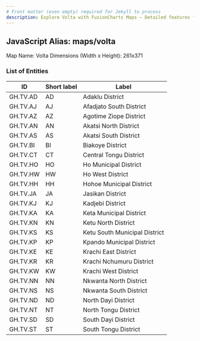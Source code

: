 ```yaml
---
# Front matter (even empty) required for Jekyll to process
description: Explore Volta with FusionCharts Maps – Detailed features for seamless integration. Try now & enhance your data visualization today! 
---
```


## JavaScript Alias: maps/volta

Map Name: Volta
Dimensions (Width x Height): 261x371

### List of Entities

| ID       | Short label | Label                         |
| -------- | ----------- | ----------------------------- |
| GH.TV.AD | AD          | Adaklu District               |
| GH.TV.AJ | AJ          | Afadjato South District       |
| GH.TV.AZ | AZ          | Agotime Ziope District        |
| GH.TV.AN | AN          | Akatsi North District         |
| GH.TV.AS | AS          | Akatsi South District         |
| GH.TV.BI | BI          | Biakoye District              |
| GH.TV.CT | CT          | Central Tongu District        |
| GH.TV.HO | HO          | Ho Municipal District         |
| GH.TV.HW | HW          | Ho West District              |
| GH.TV.HH | HH          | Hohoe Municipal District      |
| GH.TV.JA | JA          | Jasikan District              |
| GH.TV.KJ | KJ          | Kadjebi District              |
| GH.TV.KA | KA          | Keta Municipal District       |
| GH.TV.KN | KN          | Ketu North District           |
| GH.TV.KS | KS          | Ketu South Municipal District |
| GH.TV.KP | KP          | Kpando Municipal District     |
| GH.TV.KE | KE          | Krachi East District          |
| GH.TV.KR | KR          | Krachi Nchumuru District      |
| GH.TV.KW | KW          | Krachi West District          |
| GH.TV.NN | NN          | Nkwanta North District        |
| GH.TV.NS | NS          | Nkwanta South District        |
| GH.TV.ND | ND          | North Dayi District           |
| GH.TV.NT | NT          | North Tongu District          |
| GH.TV.SD | SD          | South Dayi District           |
| GH.TV.ST | ST          | South Tongu District          |
